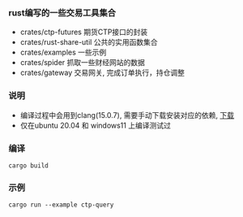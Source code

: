 ### rust编写的一些交易工具集合
* crates/ctp-futures 期货CTP接口的封装
* crates/rust-share-util 公共的实用函数集合
* crates/examples 一些示例
* crates/spider 抓取一些财经网站的数据
* crates/gateway 交易网关, 完成订单执行，持仓调整

### 说明
* 编译过程中会用到clang(15.0.7), 需要手动下载安装对应的依赖, [下载](https://github.com/llvm/llvm-project/releases/tag/llvmorg-15.0.7)
* 仅在ubuntu 20.04 和 windows11 上编译测试过

### 编译
```
cargo build
```

### 示例
```
cargo run --example ctp-query
```